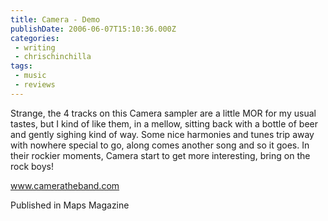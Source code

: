 ```yaml
---
title: Camera - Demo
publishDate: 2006-06-07T15:10:36.000Z
categories:
 - writing
 - chrischinchilla
tags: 
 - music 
 - reviews
---
```


Strange, the 4 tracks on this Camera sampler are a little MOR for my usual tastes, but I kind of like them, in a mellow, sitting back with a bottle of beer and gently sighing kind of way. Some nice harmonies and tunes trip away with nowhere special to go, along comes another song and so it goes. In their rockier moments, Camera start to get more interesting, bring on the rock boys!

<a href='https://www.cameratheband.com' target='_blank'>www.cameratheband.com</a>

Published in Maps Magazine
